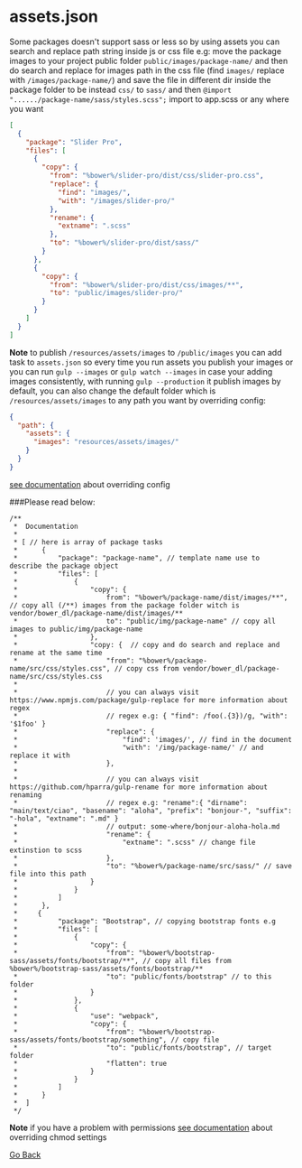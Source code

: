 


# assets.json

Some packages doesn't support sass or less so by using assets you can search and replace path string inside js or css file e.g:
move the package images to your project public folder `public/images/package-name/`
and then do search and replace for images path in the css file (find `images/` replace with `/images/package-name/`) and save the file in different dir inside the package folder to be instead `css/` to `sass/` and then `@import "....../package-name/sass/styles.scss";` import to app.scss or any where you want
```json
[
  {
    "package": "Slider Pro",
    "files": [
      {
        "copy": {
          "from": "%bower%/slider-pro/dist/css/slider-pro.css",
          "replace": {
            "find": "images/",
            "with": "/images/slider-pro/"
          },
          "rename": {
            "extname": ".scss"
          },
          "to": "%bower%/slider-pro/dist/sass/"
        }
      },
      {
        "copy": {
          "from": "%bower%/slider-pro/dist/css/images/**",
          "to": "public/images/slider-pro/"
        }
      }
    ]
  }
]
```

**Note** to publish `/resources/assets/images` to `/public/images` you can add task to `assets.json` so every time you run assets you publish your images or you can run `gulp --images` or `gulp watch --images` in case your adding images consistently, with running `gulp --production` it publish images by default, you can also change the default folder which is `/resources/assets/images` to any path you want by overriding config:
 
```json
{
  "path": {
    "assets": {
      "images": "resources/assets/images/"
    }
  }
}
```
[see documentation](config.md) about overriding config

###Please read below:
```
/**
 *  Documentation
 *
 * [ // here is array of package tasks
 *      { 
 *          "package": "package-name", // template name use to describe the package object
 *          "files": [
 *              {
 *                  "copy": {
 *                      from": "%bower%/package-name/dist/images/**", // copy all (/**) images from the package folder witch is vendor/bower_dl/package-name/dist/images/**
 *                      to": "public/img/package-name" // copy all images to public/img/package-name
 *                  },
 *                  "copy: {  // copy and do search and replace and rename at the same time
 *                      "from": "%bower%/package-name/src/css/styles.css", // copy css from vendor/bower_dl/package-name/src/css/styles.css
 *
 *                      // you can always visit https://www.npmjs.com/package/gulp-replace for more information about regex
 *                      // regex e.g: { "find": /foo(.{3})/g, "with": '$1foo' }
 *                      "replace": {
 *                          "find": 'images/', // find in the document
 *                          "with": '/img/package-name/' // and replace it with
 *                      },
 *
 *                      // you can always visit https://github.com/hparra/gulp-rename for more information about renaming
 *                      // regex e.g: "rename":{ "dirname": "main/text/ciao", "basename": "aloha", "prefix": "bonjour-", "suffix": "-hola", "extname": ".md" }
 *                      // output: some-where/bonjour-aloha-hola.md
 *                      "rename": {
 *                          "extname": ".scss" // change file extinstion to scss
 *                      },
 *                      "to": "%bower%/package-name/src/sass/" // save file into this path
 *                  }
 *              }
 *          ]
 *      },
 *     { 
 *          "package": "Bootstrap", // copying bootstrap fonts e.g
 *          "files": [
 *              {
 *                  "copy": {
 *                      "from": "%bower%/bootstrap-sass/assets/fonts/bootstrap/**", // copy all files from %bower%/bootstrap-sass/assets/fonts/bootstrap/**
 *                      "to": "public/fonts/bootstrap" // to this folder
 *                  }
 *              },
 *              {
 *                  "use": "webpack",
 *                  "copy": {
 *                      "from": "%bower%/bootstrap-sass/assets/fonts/bootstrap/something", // copy file 
 *                      "to": "public/fonts/bootstrap", // target folder
 *                      "flatten": true
 *                  }
 *              }
 *          ]
 *      }
 *  ]
 */
```

**Note** if you have a problem with permissions [see documentation](config.md) about overriding chmod settings

[Go Back](../README.md)
